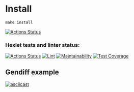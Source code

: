 # Install
`make install`

[![Actions Status](https://github.com/wake7777/frontend-project-lvl2/workflows/hexlet-check/badge.svg)](https://github.com/wake7777/frontend-project-lvl2/actions)

### Hexlet tests and linter status:
[![Actions Status](https://github.com/milanych/frontend-project-lvl2/workflows/hexlet-check/badge.svg)](https://github.com/milanych/frontend-project-lvl2/actions) [![Lint](https://github.com/milanych/frontend-project-lvl2/actions/workflows/lint.yml/badge.svg)](https://github.com/milanych/frontend-project-lvl2/actions/workflows/lint.yml) 
[![Maintainability](https://api.codeclimate.com/v1/badges/6c9b30dbfc686abb4232/maintainability)](https://codeclimate.com/github/milanych/frontend-project-lvl2/maintainability) [![Test Coverage](https://api.codeclimate.com/v1/badges/6c9b30dbfc686abb4232/test_coverage)](https://codeclimate.com/github/milanych/frontend-project-lvl2/test_coverage)






## Gendiff example
[![asciicast](https://asciinema.org/a/shSS85FTbVq9TCjGeUpXKh67z)](https://asciinema.org/connect/5ec8cf4b-e2a4-400e-b462-6301d93e029a)